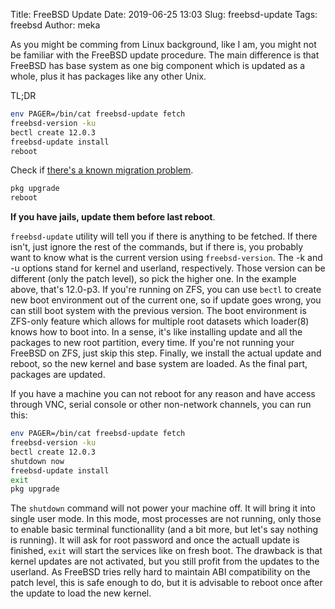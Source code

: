Title: FreeBSD Update
Date: 2019-06-25 13:03
Slug: freebsd-update
Tags: freebsd
Author: meka


As you might be comming from Linux background, like I am, you might not be
familiar with the FreeBSD update procedure. The main difference is that FreeBSD
has base system as one big component which is updated as a whole, plus it has
packages like any other Unix.

TL;DR
```sh
env PAGER=/bin/cat freebsd-update fetch
freebsd-version -ku
bectl create 12.0.3
freebsd-update install
reboot
```
Check if [there's a known migration problem](https://svnweb.freebsd.org/ports/head/UPDATING?view=markup).
```sh
pkg upgrade
reboot
```
**If you have jails, update them before last reboot**.

`freebsd-update` utility will tell you if there is anything to be fetched. If
there isn't, just ignore the rest of the commands, but if there is, you
probably want to know what is the current version using `freebsd-version`. The
-k and -u options stand for kernel and userland, respectively. Those version
can be different (only the patch level), so pick the higher one. In the example
above, that's 12.0-p3. If you're running on ZFS, you can use `bectl` to create
new boot environment out of the current one, so if update goes wrong, you can
still boot system with the previous version. The boot environment is ZFS-only
feature which allows for multiple root datasets which loader(8) knows how to
boot into. In a sense, it's like installing update and all the packages to new
root partition, every time. If you're not running your FreeBSD on ZFS, just skip
this step. Finally, we install the actual update and reboot, so the new kernel
and base system are loaded. As the final part, packages are updated.

If you have a machine you can not reboot for any reason and have access through
VNC, serial console or other non-network channels, you can run this:

```sh
env PAGER=/bin/cat freebsd-update fetch
freebsd-version -ku
bectl create 12.0.3
shutdown now
freebsd-update install
exit
pkg upgrade
```

The `shutdown` command will not power your machine off. It will bring it into
single user mode. In this mode, most processes are not running, only those to
enable basic terminal functionallity (and a bit more, but let's say nothing is
running). It will ask for root password and once the actuall update is finished,
`exit` will start the services like on fresh boot. The drawback is that kernel
updates are not activated, but you still profit from the updates to the
userland. As FreeBSD tries relly hard to maintain ABI compatibility on the patch
level, this is safe enough to do, but it is advisable to reboot once after the
update to load the new kernel.
